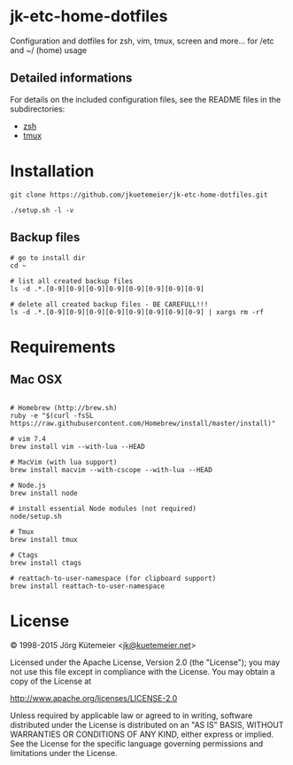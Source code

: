 # jk-etc-home-dotfiles
Configuration and dotfiles for zsh, vim, tmux, screen and more... for /etc and ~/ (home) usage

## Detailed informations

For details on the included configuration files, see the README files in the
subdirectories:

- [zsh](zsh/README.md)
- [tmux](tmux/README.md)

# Installation

```shell
git clone https://github.com/jkuetemeier/jk-etc-home-dotfiles.git

./setup.sh -l -v
```

## Backup files

```
# go to install dir
cd ~

# list all created backup files
ls -d .*.[0-9][0-9][0-9][0-9][0-9][0-9][0-9][0-9]

# delete all created backup files - BE CAREFULL!!!
ls -d .*.[0-9][0-9][0-9][0-9][0-9][0-9][0-9][0-9] | xargs rm -rf
```


# Requirements

## Mac OSX

```shell

# Homebrew (http://brew.sh)
ruby -e "$(curl -fsSL https://raw.githubusercontent.com/Homebrew/install/master/install)"

# vim 7.4
brew install vim --with-lua --HEAD

# MacVim (with lua support)
brew install macvim --with-cscope --with-lua --HEAD

# Node.js
brew install node

# install essential Node modules (not required)
node/setup.sh

# Tmux
brew install tmux

# Ctags
brew install ctags

# reattach-to-user-namespace (for clipboard support)
brew install reattach-to-user-namespace
```

# License

&copy; 1998-2015 Jörg Kütemeier &lt;jk@kuetemeier.net&gt;

Licensed under the Apache License, Version 2.0 (the "License");
you may not use this file except in compliance with the License.
You may obtain a copy of the License at

  http://www.apache.org/licenses/LICENSE-2.0

Unless required by applicable law or agreed to in writing, software
distributed under the License is distributed on an "AS IS" BASIS,
WITHOUT WARRANTIES OR CONDITIONS OF ANY KIND, either express or implied.
See the License for the specific language governing permissions and
limitations under the License.
